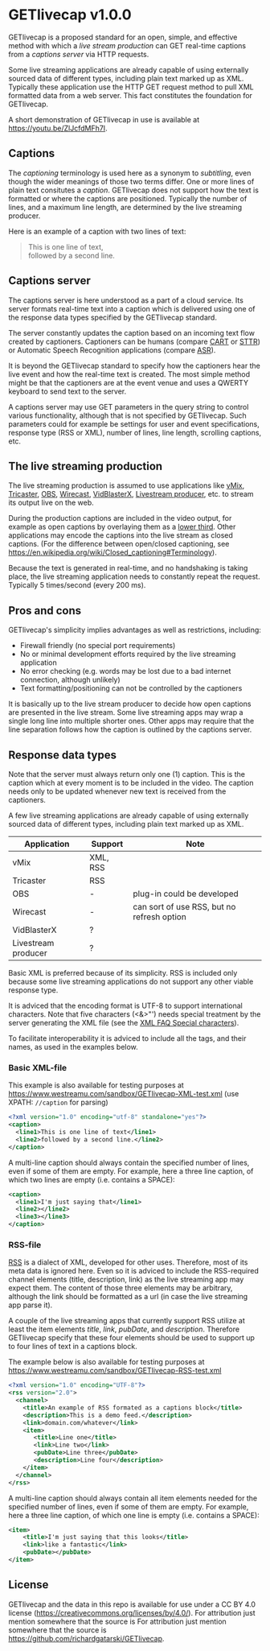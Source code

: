 # GETlivecap v1.0.0
GETlivecap is a proposed standard for an open, simple, and effective method with which a *live stream production* can GET real-time captions from a *captions server* via HTTP requests.

Some live streaming applications are already capable of using externally sourced data of different types, including plain text marked up as XML. Typically these application use the HTTP GET request method to pull XML formatted data from a web server. This fact constitutes the foundation for GETlivecap.

A short demonstration of GETlivecap in use is available at https://youtu.be/ZlJcfdMFh7I.
## Captions
The *captioning* terminology is used here as a synonym to *subtitling*, even though the wider meanings of those two terms differ. One or more lines of plain text consitutes a *caption*. GETlivecap does not support how the text is formatted or where the captions are positioned. Typically the number of lines, and a maximum line length, are determined by the live streaming producer.

Here is an example of a caption with two lines of text:
>This is one line of text,  
>followed by a second line.
## Captions server
The captions server is here understood as a part of a cloud service. Its server formats real-time text into a caption which is delivered using one of the response data types specified by the GETlivecap standard.

The server constantly updates the caption based on an incoming text flow created by captioners. Captioners can be humans (compare [CART](https://en.wikipedia.org/wiki/Communication_access_real-time_translation) or [STTR](https://en.wikipedia.org/wiki/Speech-to-text_reporter)) or Automatic Speech Recognition applications (compare [ASR](https://en.wikipedia.org/wiki/Speech_recognition)).

It is beyond the GETlivecap standard to specify how the captioners hear the live event and how the real-time text is created. The most simple method might be that the captioners are at the event venue and uses a QWERTY keyboard to send text to the server.

A captions server may use GET parameters in the query string to control various functionality, although that is not specified by GETlivecap. Such parameters could for example be settings for user and event specifications, response type (RSS or XML), number of lines, line length, scrolling captions, etc.
## The live streaming production
The live streaming production is assumed to use applications like [vMix](https://www.vmix.com/), [Tricaster](https://www.newtek.com/tricaster/), [OBS](https://obsproject.com/sv), [Wirecast](https://www.telestream.net/wirecast/), [VidBlasterX](https://www.vidblasterx.com/), [Livestream producer](https://livestream.com/producer), etc. to stream its output live on the web. 

During the production captions are included in the video output, for example as open captions by overlaying them as a [lower third](https://en.wikipedia.org/wiki/Lower_third). Other applications may encode the captions into the live stream as closed captions. (For the difference between open/closed captioning, see  https://en.wikipedia.org/wiki/Closed_captioning#Terminology).

Because the text is generated in real-time, and no handshaking is taking place, the live streaming application needs to constantly repeat the request. Typically 5 times/second (every 200 ms).
## Pros and cons
GETlivecap's simplicity implies advantages as well as restrictions, including:
- Firewall friendly (no special port requirements)
- No or minimal development efforts required by the live streaming application
- No error checking (e.g. words may be lost due to a bad internet connection, although unlikely)
- Text formatting/positioning can not be controlled by the captioners

It is basically up to the live stream producer to decide how open captions are presented in the live stream. Some live streaming apps may wrap a single long line into multiple shorter ones. Other apps may require that the line separation follows how the caption is outlined by the captions server.
## Response data types
Note that the server must always return only one (1) caption. This is the caption which at every moment is to be included in the video. The caption needs only to be updated whenever new text is received from the captioners. 

A few live streaming applications are already capable of using externally sourced data of different types, including plain text marked up as XML.

| Application | Support | Note |
| ----------- | ----------- | ----------- |
| vMix | XML, RSS |
| Tricaster | RSS |
| OBS | - | plug-in could be developed |
| Wirecast | - | can sort of use RSS, but no refresh option |
| VidBlasterX | ? |  |
| Livestream producer | ? |  |


Basic XML is preferred because of its simplicity. RSS is included only because some live streaming applications do not support any other viable response type.

It is adviced that the encoding format is UTF-8 to support international characters. Note that five characters (<&>"') needs special treatment by the server generating the XML file (see the [XML FAQ Special characters](http://xml.silmaril.ie/specials.html)).

To facilitate interoperability it is adviced to include all the tags, and their names, as used in the examples below.
### Basic XML-file
This example is also available for testing purposes at https://www.westreamu.com/sandbox/GETlivecap-XML-test.xml (use XPATH: ```//caption``` for parsing)
```xml
<?xml version="1.0" encoding="utf-8" standalone="yes"?>
<caption>
  <line1>This is one line of text</line1>
  <line2>followed by a second line.</line2>
</caption>
```
A multi-line caption should always contain the specified number of lines, even if some of them are empty. For example, here a three line caption, of which two lines are empty (i.e. contains a SPACE):
```xml
<caption>
  <line1>I'm just saying that</line1>
  <line2></line2>
  <line3></line3>
</caption>
```
### RSS-file
[RSS](http://www.rssboard.org/rss-specification) is a dialect of XML, developed for other uses. Therefore, most of its meta data is ignored here. Even so it is adviced to include the RSS-required channel elements (title, description, link) as the live streaming app may expect them. The content of those three elements may be arbitrary, although the link should be formatted as a url (in case the live streaming app parse it).

A couple of the live streaming apps that currently support RSS utilize at least the item elements *title*, *link*, *pubDate*, and *description*. Therefore GETlivecap specify that these four elements should be used to support up to four lines of text in a captions block.

The example below is also available for testing purposes at https://www.westreamu.com/sandbox/GETlivecap-RSS-test.xml
```xml
<?xml version="1.0" encoding="UTF-8"?>
<rss version="2.0">
  <channel>
    <title>An example of RSS formated as a captions block</title>
    <description>This is a demo feed.</description>
    <link>domain.com/whatever</link>
    <item>
       <title>Line one</title>
       <link>Line two</link>
       <pubDate>Line three</pubDate>
       <description>Line four</description>
    </item>
  </channel>
</rss>
```
A multi-line caption should always contain all item elements needed for the specified number of lines, even if some of them are empty. For example, here a three line caption, of which one line is empty (i.e. contains a SPACE):
```xml
<item>
    <title>I'm just saying that this looks</title>
    <link>like a fantastic</link>
    <pubDate></pubDate>
</item>
```
## License
GETlivecap and the data in this repo is available for use under a CC BY 4.0 license (https://creativecommons.org/licenses/by/4.0/). For attribution just mention somewhere that the source is  For attribution just mention somewhere that the source is https://github.com/richardgatarski/GETlivecap.
